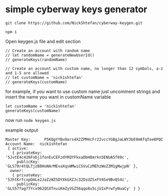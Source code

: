 # simple cyberway keys generator

`git clone https://github.com/NickShtefan/cyberway-keygen.git
`

`npm i
`

Open keygen.js file and edit section 

```
// Create an account with random name
// let randomName = generateNewUserId()
// generateKeys(randomName)

// Create an account with custom name, no longer than 12 symbols, a-z and 1-5 are allowed
// let customName = 'nick1shtefan'
// generateKeys(customName) 
```

for example, if you want to use custom name just uncomment strings and insert the name you want in customName variable  

```
let customName = 'nick1shtefan'
generateKeys(customName) 
```

now run 
`node keygen.js`

example output 

```
Master Key:      P5KQgYYBu9ars4X2ZPM4cFr22vccYGBgJaLWY3bE9m8fqToe8PQC
Account Name:  nick1shtefan 
 { active:
   { privateKey: '5JvtE4c426Fnbj1fonEuCEFzdYRQYFkxaDbH8mrkn5ENUA5f89c',
     publicKey: 'GLS78r4tQLTjzB8HoNArMEvaXqsWMwiCSVuCzMEhzWeZ3M1gNwjpN' },
  owner:
   { privateKey: '5JhtKrfcxpDmLe2JaZzWZSDYXkGXZJc32DsUZSxFV4Se9BvQS4z',
     publicKey: 'GLS57fag77Ycx962QSXTnuiKmZyVGZ56qqo8u5LjU1xPrwfyNuaCy' } }
```
